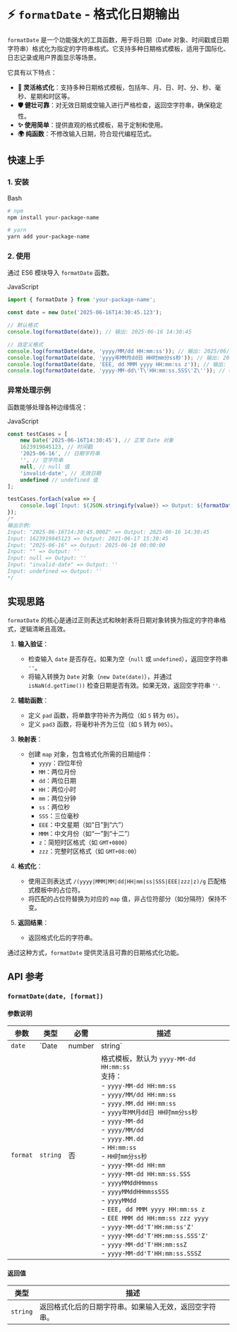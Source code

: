 # ⚡ `formatDate` - 格式化日期输出

`formatDate` 是一个功能强大的工具函数，用于将日期（Date 对象、时间戳或日期字符串）格式化为指定的字符串格式。它支持多种日期格式模板，适用于国际化、日志记录或用户界面显示等场景。

它具有以下特点：

- **🚀 灵活格式化**：支持多种日期格式模板，包括年、月、日、时、分、秒、毫秒、星期和时区等。
- **🛡️ 健壮可靠**：对无效日期或空输入进行严格检查，返回空字符串，确保稳定性。
- **✨ 使用简单**：提供直观的格式模板，易于定制和使用。
- **🌍 纯函数**：不修改输入日期，符合现代编程范式。

## 快速上手

### 1. 安装

Bash

```bash
# npm
npm install your-package-name

# yarn
yarn add your-package-name
```

### 2. 使用

通过 ES6 模块导入 `formatDate` 函数。

JavaScript

```javascript
import { formatDate } from 'your-package-name';

const date = new Date('2025-06-16T14:30:45.123');

// 默认格式
console.log(formatDate(date)); // 输出: 2025-06-16 14:30:45

// 自定义格式
console.log(formatDate(date, 'yyyy/MM/dd HH:mm:ss')); // 输出: 2025/06/16 14:30:45
console.log(formatDate(date, 'yyyy年MM月dd日 HH时mm分ss秒')); // 输出: 2025年06月16日 14时30分45秒
console.log(formatDate(date, 'EEE, dd MMM yyyy HH:mm:ss z')); // 输出: 一, 16 六 2025 14:30:45 GMT+0800
console.log(formatDate(date, 'yyyy-MM-dd\'T\'HH:mm:ss.SSS\'Z\'')); // 输出: 2025-06-16T14:30:45.123Z
```

### 异常处理示例

函数能够处理各种边缘情况：

JavaScript

```javascript
const testCases = [
    new Date('2025-06-16T14:30:45'), // 正常 Date 对象
    1623919845123, // 时间戳
    '2025-06-16', // 日期字符串
    '', // 空字符串
    null, // null 值
    'invalid-date', // 无效日期
    undefined // undefined 值
];

testCases.forEach(value => {
    console.log(`Input: ${JSON.stringify(value)} => Output: ${formatDate(value)}`);
});
/*
输出示例:
Input: "2025-06-16T14:30:45.000Z" => Output: 2025-06-16 14:30:45
Input: 1623919845123 => Output: 2021-06-17 15:30:45
Input: "2025-06-16" => Output: 2025-06-16 00:00:00
Input: "" => Output: ''
Input: null => Output: ''
Input: "invalid-date" => Output: ''
Input: undefined => Output: ''
*/
```

## 实现思路

`formatDate` 的核心是通过正则表达式和映射表将日期对象转换为指定的字符串格式，逻辑清晰且高效。

1. **输入验证**：
    - 检查输入 `date` 是否存在。如果为空（`null` 或 `undefined`），返回空字符串 `''`。
    - 将输入转换为 `Date` 对象（`new Date(date)`），并通过 `isNaN(d.getTime())` 检查日期是否有效。如果无效，返回空字符串 `''`.

2. **辅助函数**：
    - 定义 `pad` 函数，将单数字符补齐为两位（如 `5` 转为 `05`）。
    - 定义 `pad3` 函数，将毫秒补齐为三位（如 `5` 转为 `005`）。

3. **映射表**：
    - 创建 `map` 对象，包含格式化所需的日期组件：
        - `yyyy`：四位年份
        - `MM`：两位月份
        - `dd`：两位日期
        - `HH`：两位小时
        - `mm`：两位分钟
        - `ss`：两位秒
        - `SSS`：三位毫秒
        - `EEE`：中文星期（如“日”到“六”）
        - `MMM`：中文月份（如“一”到“十二”）
        - `z`：简短时区格式（如 `GMT+0800`）
        - `zzz`：完整时区格式（如 `GMT+08:00`）

4. **格式化**：
    - 使用正则表达式 `/(yyyy|MMM|MM|dd|HH|mm|ss|SSS|EEE|zzz|z)/g` 匹配格式模板中的占位符。
    - 将匹配的占位符替换为对应的 `map` 值，非占位符部分（如分隔符）保持不变。

5. **返回结果**：
    - 返回格式化后的字符串。

通过这种方式，`formatDate` 提供灵活且可靠的日期格式化功能。

## API 参考

### `formatDate(date, [format])`

#### 参数说明

| **参数** | **类型**            | **必需** | **描述**                            |
| -------- | ------------------- | -------- |-----------------------------------|
| `date`   | `Date|number|string` | 是       | 要格式化的日期（Date 对象、时间戳或字符串）。 |
| `format` | `string`            | 否       | 格式模板，默认为 `yyyy-MM-dd HH:mm:ss`<br/>支持：<br/>- `yyyy-MM-dd HH:mm:ss`<br/>- `yyyy/MM/dd HH:mm:ss`<br/>- `yyyy.MM.dd HH:mm:ss`<br/>- `yyyy年MM月dd日 HH时mm分ss秒`<br/>- `yyyy-MM-dd`<br/>- `yyyy/MM/dd`<br/>- `yyyy.MM.dd`<br/>- `HH:mm:ss`<br/>- `HH时mm分ss秒`<br/>- `yyyy-MM-dd HH:mm`<br/>- `yyyy-MM-dd HH:mm:ss.SSS`<br/>- `yyyyMMddHHmmss`<br/>- `yyyyMMddHHmmssSSS`<br/>- `yyyyMMdd`<br/>- `EEE, dd MMM yyyy HH:mm:ss z`<br/>- `EEE MMM dd HH:mm:ss zzz yyyy`<br/>- `yyyy-MM-dd'T'HH:mm:ss'Z'`<br/>- `yyyy-MM-dd'T'HH:mm:ss.SSS'Z'`<br/>- `yyyy-MM-dd'T'HH:mm:ssZ`<br/>- `yyyy-MM-dd'T'HH:mm:ss.SSSZ` |

#### 返回值

| **类型**  | **描述**                                           |
| --------- | -------------------------------------------------- |
| `string`  | 返回格式化后的日期字符串。如果输入无效，返回空字符串。 |